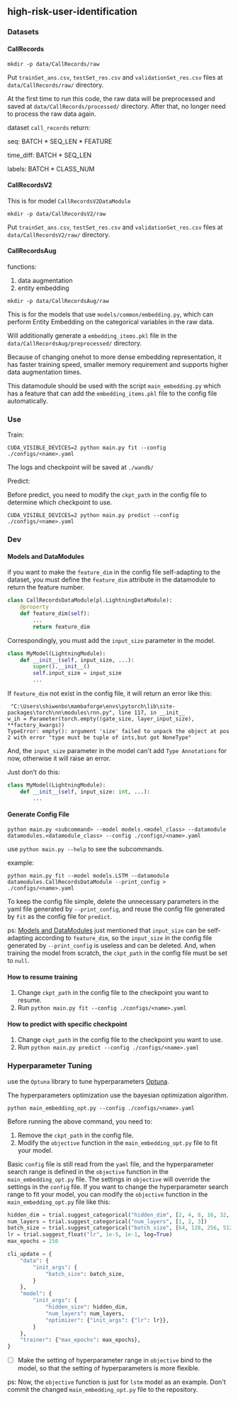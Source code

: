 ## high-risk-user-identification

### Datasets

#### CallRecords

```shell
mkdir -p data/CallRecords/raw
```

Put `trainSet_ans.csv`, `testSet_res.csv` and `validationSet_res.csv` files
at `data/CallRecords/raw/` directory.

At the first time to run this code, the raw data will be preprocessed and saved
at `data/CallRecords/processed/` directory.
After that, no longer need to process the raw data again.

dataset `call_records` return:

seq: BATCH * SEQ_LEN * FEATURE

time_diff: BATCH * SEQ_LEN

labels: BATCH * CLASS_NUM  

#### CallRecordsV2

This is for model `CallRecordsV2DataModule`

```shell
mkdir -p data/CallRecordsV2/raw
```

Put `trainSet_ans.csv`, `testSet_res.csv` and `validationSet_res.csv` files
at `data/CallRecordsV2/raw/` directory.

#### CallRecordsAug

functions:

1. data augmentation
2. entity embedding

```shell
mkdir -p data/CallRecordsAug/raw
```

This is for the models that use `models/common/embedding.py`, which can perform Entity Embedding on the categorical variables in the raw data.

Will additionally generate a `embedding_items.pkl` file in the `data/CallRecordsAug/preprocessed/` directory.

Because of changing onehot to more dense embedding representation, it has faster training speed, smaller memory requirement and supports higher data augmentation times.

This datamodule should be used with the script `main_embedding.py` which has a feature that can add the `embedding_items.pkl` file to the config file automatically.

### Use

Train:

```shell
CUDA_VISIBLE_DEVICES=2 python main.py fit --config ./configs/<name>.yaml
```

The logs and checkpoint will be saved at `./wandb/`

Predict:

Before predict, you need to modify the `ckpt_path` in the config file to determine which checkpoint to use.

```shell
CUDA_VISIBLE_DEVICES=2 python main.py predict --config ./configs/<name>.yaml
```

### Dev

#### Models and DataModules

if you want to make the `feature_dim` in the config file self-adapting to the dataset, you must define the `feature_dim` attribute in the datamodule to return the feature number.

```python
class CallRecordsDataModule(pl.LightningDataModule):
    @property
    def feature_dim(self):
        ...
        return feature_dim
```

Correspondingly, you must add the `input_size` parameter in the model.

```python
class MyModel(LightningModule):
    def __init__(self, input_size, ...):
        super().__init__()
        self.input_size = input_size
        ...
```

If `feature_dim` not exist in the config file, it will return an error like this:

```shell
 "C:\Users\shiwenbo\mambaforge\envs\pytorch\lib\site-packages\torch\nn\modules\rnn.py", line 117, in __init__
w_ih = Parameter(torch.empty((gate_size, layer_input_size), **factory_kwargs))
TypeError: empty(): argument 'size' failed to unpack the object at pos 2 with error "type must be tuple of ints,but got NoneType"
```

And, the `input_size` parameter in the model can't add `Type Annotations` for now, otherwise it will raise an error.

Just don't do this:

```python
class MyModel(LightningModule):
    def __init__(self, input_size: int, ...):
        ...
```

#### Generate Config File

```shell
python main.py <subcommand> --model models.<model_class> --datamodule datamodules.<datamodule_class> --config ./configs/<name>.yaml
```

use `python main.py --help` to see the subcommands.

example:

```shell
python main.py fit --model models.LSTM --datamodule datamodules.CallRecordsDataModule --print_config > ./configs/<name>.yaml
```

To keep the config file simple, delete the unnecessary parameters in the yaml file generated by `--print_config`, and reuse the config file generated by `fit` as the config file for `predict`.

ps: [Models and DataModules](#models-and-datamodules) just mentioned that `input_size` can be self-adapting according to `feature_dim`, so the `input_size` in the config file generated by `--print_config` is useless and can be deleted. And, when training the model from scratch, the `ckpt_path` in the config file must be set to `null`.

#### How to resume training

1. Change `ckpt_path` in the config file to the checkpoint you want to resume.
2. Run `python main.py fit --config ./configs/<name>.yaml`

#### How to predict with specific checkpoint

1. Change `ckpt_path` in the config file to the checkpoint you want to use.
2. Run `python main.py predict --config ./configs/<name>.yaml`

### Hyperparameter Tuning

use the `Optuna` library to tune hyperparameters [Optuna](https://optuna.org/).

The hyperparameters optimization use the bayesian optimization algorithm.

```shell
python main_embedding_opt.py --config ./configs/<name>.yaml
```

Before running the above command, you need to:

1. Remove the `ckpt_path` in the config file.
2. Modify the `objective` function in the `main_embedding_opt.py` file to fit your model.

Basic `config` file is still read from the `yaml` file, and the hyperparameter search range is defined in the `objective` function in the `main_embedding_opt.py` file. The settings in `objective` will override the settings in the `config` file. If you want to change the hyperparameter search range to fit your model, you can modify the `objective` function in the `main_embedding_opt.py` file like this:

```python
hidden_dim = trial.suggest_categorical("hidden_dim", [2, 4, 8, 16, 32, 64])
num_layers = trial.suggest_categorical("num_layers", [1, 2, 3])
batch_size = trial.suggest_categorical("batch_size", [64, 128, 256, 512])
lr = trial.suggest_float("lr", 1e-5, 1e-1, log=True)
max_epochs = 150

cli_update = {
    "data": {
        "init_args": {
            "batch_size": batch_size,
        }
    },
    "model": {
        "init_args": {
            "hidden_size": hidden_dim,
            "num_layers": num_layers,
            "optimizer": {"init_args": {"lr": lr}},
        }
    },
    "trainer": {"max_epochs": max_epochs},
}
```

- [ ] Make the setting of hyperparameter range in `objective` bind to the model, so that the setting of hyperparameters is more flexible.

ps: Now, the `objective` function is just for `lstm` model as an example. Don't commit the changed `main_embedding_opt.py` file to the repository.
